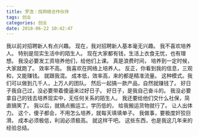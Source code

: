 ```yaml
---
title: 罗浩：找网络合作伙伴
tags: 创业
categories: 创业
date: 2018-06-22 10:42:47
---
```


我以前对招聘新人有点兴趣。
现在，我对招聘新人基本毫无兴趣。
我不喜欢培养人。
特别是现实生活中的陌生人。
现在大家都有钱，生活上衣食无忧，也有理想。
我没必要发工资培养他们，给他们上课。
真是浪费时间，
培养到一定时候，大家就跑了。
效率不高。
我喜欢在网络上培养人。
反正，你看到我的信息，三观和，又能赚钱。
就跟我混。
成本低，效率高，来的都是精准流量。
这种模式。我们可以做到几千人，上万人的团队。
然后一起搞一款产品，自然就赚钱了。
好日子我自己过，没必要带着傻逼来过好日子。
好日子，是我自己奋斗的。
我没必要拿自己的钱去培养现实中，无任何关系的陌生人。
我还要给他们交什么社保，简直搞笑了。
我以后，就搞点搬运工，学历低的， 给我搬运货物就行了。
让人出体力。
这个，傻子都会，不用怎么培养，就每天填填单子。
我做事，要极度奸狡巨滑。
成本必须极低，利润必须极高。
就这样干吧。
这些东西，也是我这几年来的经验总结。